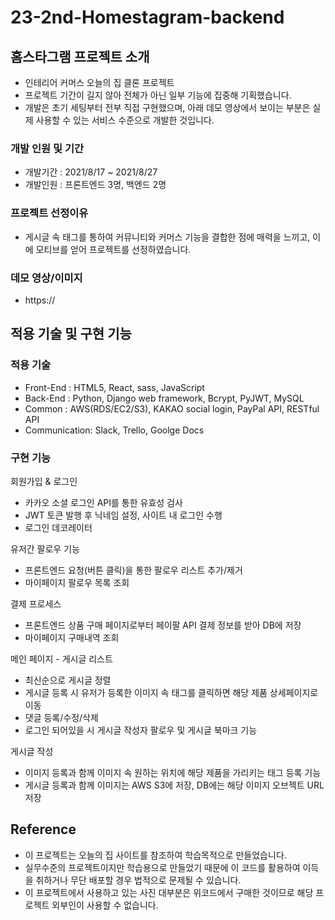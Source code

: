# 23-2nd-Homestagram-backend
## 홈스타그램 프로젝트 소개
- 인테리어 커머스 오늘의 집 클론 프로젝트  
- 프로젝트 기간이 길지 않아 전체가 아닌 일부 기능에 집중해 기획했습니다.
- 개발은 초기 세팅부터 전부 직접 구현했으며, 아래 데모 영상에서 보이는 부분은 실제 사용할 수 있는 서비스 수준으로 개발한 것입니다.

### 개발 인원 및 기간
- 개발기간 : 2021/8/17 ~ 2021/8/27<br>
- 개발인원 : 프론트엔드 3명, 백엔드 2명

### 프로젝트 선정이유
- 게시글 속 태그를 통하여 커뮤니티와 커머스 기능을 결합한 점에 매력을 느끼고, 이에 모티브를 얻어 프로젝트를 선정하였습니다. 

### 데모 영상/이미지
- https://

## 적용 기술 및 구현 기능
### 적용 기술
- Front-End : HTML5, React, sass, JavaScript 
- Back-End : Python, Django web framework, Bcrypt, PyJWT, MySQL
- Common : AWS(RDS/EC2/S3), KAKAO social login, PayPal API, RESTful API
- Communication: Slack, Trello, Goolge Docs

### 구현 기능
회원가입 & 로그인
- 카카오 소셜 로그인 API를 통한 유효성 검사
- JWT 토큰 발행 후 닉네임 설정, 사이트 내 로그인 수행
- 로그인 데코레이터

유저간 팔로우 기능
- 프론트엔드 요청(버튼 클릭)을 통한 팔로우 리스트 추가/제거
- 마이페이지 팔로우 목록 조회

결제 프로세스
- 프론트엔드 상품 구매 페이지로부터 페이팔 API 결제 정보를 받아 DB에 저장
- 마이페이지 구매내역 조회

메인 페이지 - 게시글 리스트 
- 최신순으로 게시글 정렬
- 게시글 등록 시 유저가 등록한 이미지 속 태그를 클릭하면 해당 제품 상세페이지로 이동
- 댓글 등록/수정/삭제
- 로그인 되어있을 시 게시글 작성자 팔로우 및 게시글 북마크 기능

게시글 작성
- 이미지 등록과 함께 이미지 속 원하는 위치에 해당 제품을 가리키는 태그 등록 기능
- 게시글 등록과 함께 이미지는 AWS S3에 저장, DB에는 해당 이미지 오브젝트 URL 저장


## Reference
- 이 프로젝트는 오늘의 집 사이트를 참조하여 학습목적으로 만들었습니다.
- 실무수준의 프로젝트이지만 학습용으로 만들었기 때문에 이 코드를 활용하여 이득을 취하거나 무단 배포할 경우 법적으로 문제될 수 있습니다.
- 이 프로젝트에서 사용하고 있는 사진 대부분은 위코드에서 구매한 것이므로 해당 프로젝트 외부인이 사용할 수 없습니다.
